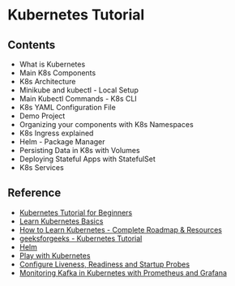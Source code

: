 # Kubernetes Tutorial

## Contents
* What is Kubernetes
* Main K8s Components
* K8s Architecture
* Minikube and kubectl - Local Setup
* Main Kubectl Commands - K8s CLI
* K8s YAML Configuration File
* Demo Project
* Organizing your components with K8s Namespaces
* K8s Ingress explained
* Helm - Package Manager
* Persisting Data in K8s with Volumes
* Deploying Stateful Apps with StatefulSet
* K8s Services

## Reference
* [Kubernetes Tutorial for Beginners](https://www.youtube.com/watch?v=X48VuDVv0do)
* [Learn Kubernetes Basics](https://kubernetes.io/docs/tutorials/kubernetes-basics/)
* [How to Learn Kubernetes - Complete Roadmap & Resources](https://devopscube.com/learn-kubernetes-complete-roadmap)
* [geeksforgeeks - Kubernetes Tutorial](https://www.geeksforgeeks.org/kubernetes-tutorial/)
* [Helm](https://helm.sh/docs/)
* [Play with Kubernetes](https://labs.play-with-k8s.com/)
* [Configure Liveness, Readiness and Startup Probes](https://kubernetes.io/docs/tasks/configure-pod-container/configure-liveness-readiness-startup-probes/)
* [Monitoring Kafka in Kubernetes with Prometheus and Grafana](https://vkontech.com/monitoring-kafka-in-kubernetes-with-prometheus-and-grafana/)
